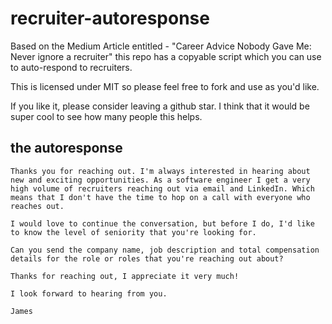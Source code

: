 # recruiter-autoresponse
Based on the Medium Article entitled - "Career Advice Nobody Gave Me: Never ignore a recruiter" this repo has a copyable script which you can use to auto-respond to recruiters.

This is licensed under MIT so please feel free to fork and use as you'd like. 

If you like it, please consider leaving a github star.  I think that it would be super cool to see how many people this helps.

## the autoresponse

```
Thanks you for reaching out. I'm always interested in hearing about new and exciting opportunities. As a software engineer I get a very high volume of recruiters reaching out via email and LinkedIn. Which means that I don't have the time to hop on a call with everyone who reaches out.

I would love to continue the conversation, but before I do, I'd like to know the level of seniority that you're looking for. 

Can you send the company name, job description and total compensation details for the role or roles that you're reaching out about? 

Thanks for reaching out, I appreciate it very much!
 
I look forward to hearing from you.

James
```
